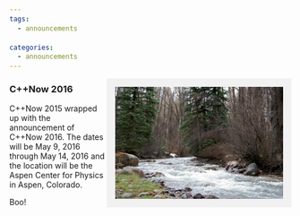 ```yaml
---
tags:
  - announcements
  
categories:
  - announcements
---
```

<style>
    img[alt=Aspen] { 
        float: right; 
        padding:10px;
        background: #f1f1f1;
        border:5px #f1f1f1 solid;
    }
    img[alt=Winners] {
        align: center;
        padding:10px;   
        background: #f1f1f1;    
        border:5px #f1f1f1 solid;
    }
</style>


![Aspen](/images/clow_2008_2-300x200.jpg "Photograph by Laurie Clow. Used with permission.")

### C++Now 2016
C++Now 2015 wrapped up with the announcement of C++Now 2016. The dates will be May 9, 2016 through May 14, 2016 and the location will be the Aspen Center for Physics in Aspen, Colorado.

Boo!
<br />

